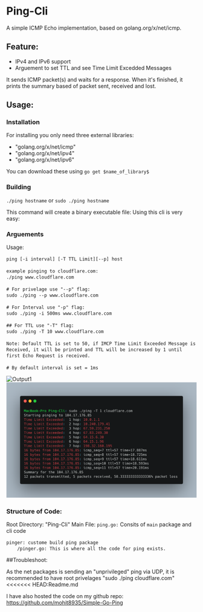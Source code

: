 # Ping-Cli


A simple ICMP Echo implementation, based on golang.org/x/net/icmp.

## Feature: 
* IPv4 and IPv6 support
* Arguement to set TTL and see Time Limit Excedded Messages

It sends ICMP packet(s) and waits for a response. When it's finished, it prints the summary based
of packet sent, received and lost.


## Usage:

### Installation
For installing you only need three external libraries:
* "golang.org/x/net/icmp"
* "golang.org/x/net/ipv4"
* "golang.org/x/net/ipv6"

You can download these using `go get $name_of_library$`

### Building

`./ping hostname` or `sudo ./ping hostname`

This command will create a binary executable file: Using this cli is very easy:

### Arguements 
Usage:

	ping [-i interval] [-T TTL Limit][--p] host
	
	example pinging to cloudflare.com:
	./ping www.cloudflare.com

	# For privelage use "--p" flag:
	sudo ./ping --p www.cloudflare.com

	# For Interval use "-p" flag:
	sudo ./ping -i 500ms www.cloudflare.com

	## For TTL use "-T" flag:
	sudo ./ping -T 10 www.cloudflare.com

	Note: Default TTL is set to 50, if IMCP Time Limit Exceeded Message is Received, it will be printed and TTL will be increased by 1 until first Echo Request is received.

	# By default interval is set = 1ms


![Output1](images/output.png)
![Output2](images/output2.png)

### Structure of Code:
Root Directory: "Ping-Cli"
	Main File: `ping.go:` Consits of `main` package and cli code

	pinger: custome build ping package
		/pinger.go: This is where all the code for ping exists.


##Troubleshoot:

As the net packages is sending an "unprivileged" ping via UDP, it is recommended to have root privelages
"sudo ./ping cloudflare.com"
<<<<<<< HEAD:Readme.md



I have also hosted the code on my github repo: https://github.com/mohit8935/Simple-Go-Ping

